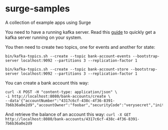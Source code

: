 # surge-samples
A collection of example apps using Surge

You need to have a running kafka server. Read this [guide](https://kafka.apache.org/quickstart) 
to quickly get a kafka server running on your system.

You then need to create two topics, one for events and another for state:

`bin/kafka-topics.sh --create --topic bank-account-events --bootstrap-server localhost:9092 --partitions 3 --replication-factor 1`

`bin/kafka-topics.sh --create --topic bank-account-store --bootstrap-server localhost:9092 --partitions 3 --replication-factor 1`

You can create a bank account this way:
```
curl -X POST -H "content-type: application/json" \ 
-i http://localhost:8080/bank-accounts/create \ 
--data'{"accountNumber":"4317c6cf-438c-4f36-8391-7b6b36a0e2d9","accountOwner":"foobar","securityCode":"verysecret","initialBalance":100.0}'
```

And retrieve the balance of an account this way:
`curl -X GET http://localhost:8080/bank-accounts/4317c6cf-438c-4f36-8391-7b6b36a0e2d9`

